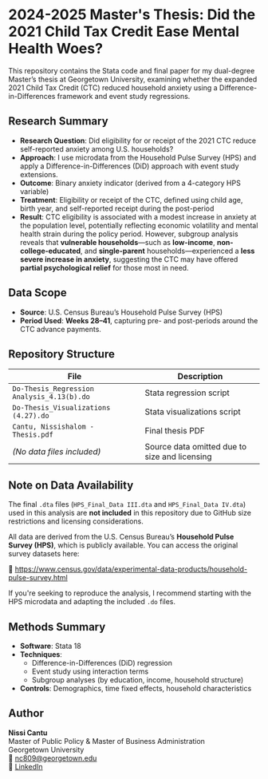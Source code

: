 # 2024-2025 Master's Thesis: Did the 2021 Child Tax Credit Ease Mental Health Woes?

This repository contains the Stata code and final paper for my dual-degree Master’s thesis at Georgetown University, examining whether the expanded 2021 Child Tax Credit (CTC) reduced household anxiety using a Difference-in-Differences framework and event study regressions.

## Research Summary

- **Research Question**: Did eligibility for or receipt of the 2021 CTC reduce self-reported anxiety among U.S. households?
- **Approach**: I use microdata from the Household Pulse Survey (HPS) and apply a Difference-in-Differences (DiD) approach with event study extensions.
- **Outcome**: Binary anxiety indicator (derived from a 4-category HPS variable)
- **Treatment**: Eligibility or receipt of the CTC, defined using child age, birth year, and self-reported receipt during the post-period
- **Result**: CTC eligibility is associated with a modest increase in anxiety at the population level, potentially reflecting economic volatility and mental health strain during the policy period. However, subgroup analysis reveals that **vulnerable households**—such as **low-income**, **non-college-educated**, and **single-parent** households—experienced a **less severe increase in anxiety**, suggesting the CTC may have offered **partial psychological relief** for those most in need.

## Data Scope

- **Source**: U.S. Census Bureau’s Household Pulse Survey (HPS)
- **Period Used**: **Weeks 28–41**, capturing pre- and post-periods around the CTC advance payments.

## Repository Structure

| File                                 | Description |
|--------------------------------------|-------------|
| `Do-Thesis_Regression Analysis_4.13(b).do` | Stata regression script |
| `Do-Thesis_Visualizations (4.27).do`       | Stata visualizations script |
| `Cantu, Nissishalom - Thesis.pdf`          | Final thesis PDF |
| *(No data files included)*           | Source data omitted due to size and licensing |

## Note on Data Availability

The final `.dta` files (`HPS_Final_Data III.dta` and `HPS_Final_Data IV.dta`) used in this analysis are **not included** in this repository due to GitHub size restrictions and licensing considerations.

All data are derived from the U.S. Census Bureau’s **Household Pulse Survey (HPS)**, which is publicly available. You can access the original survey datasets here:

🔗 https://www.census.gov/data/experimental-data-products/household-pulse-survey.html

If you're seeking to reproduce the analysis, I recommend starting with the HPS microdata and adapting the included `.do` files.

## Methods Summary

- **Software**: Stata 18
- **Techniques**:
  - Difference-in-Differences (DiD) regression
  - Event study using interaction terms
  - Subgroup analyses (by education, income, household structure)
- **Controls**: Demographics, time fixed effects, household characteristics

## Author

**Nissi Cantu**  
Master of Public Policy & Master of Business Administration  
Georgetown University  
📧 nc809@georgetown.edu  
🔗 [LinkedIn](https://www.linkedin.com/in/nissi-cantu/)
